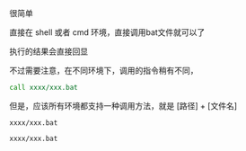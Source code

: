 很简单

直接在 shell 或者 cmd 环境，直接调用bat文件就可以了

执行的结果会直接回显

不过需要注意，在不同环境下，调用的指令稍有不同，
```cmd
call xxxx/xxx.bat
```

但是，应该所有环境都支持一种调用方法，就是 [路径] + [文件名]

```shell
xxxx/xxx.bat
```
```bash
xxxx/xxx.bat
```